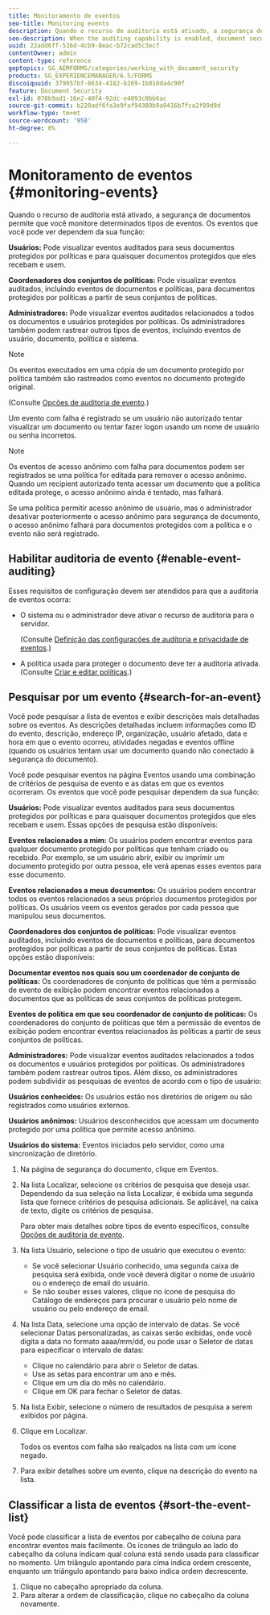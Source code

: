 ```yaml
---
title: Monitoramento de eventos
seo-title: Monitoring events
description: Quando o recurso de auditoria está ativado, a segurança de documentos permite que você monitore determinados tipos de eventos. Você pode pesquisar e classificar facilmente a lista de eventos usando a segurança do documento.
seo-description: When the auditing capability is enabled, document security enables you to monitor certain types of events. You can easily search and sort the events list using the document security.
uuid: 22add6ff-536d-4cb9-8eac-b72cad5c3ecf
contentOwner: admin
content-type: reference
geptopics: SG_AEMFORMS/categories/working_with_document_security
products: SG_EXPERIENCEMANAGER/6.5/FORMS
discoiquuid: 379957bf-0634-4182-b269-1b010da4c90f
feature: Document Security
exl-id: 078b9ad1-16e2-40f4-92dc-e4093c0bb6ac
source-git-commit: b220adf6fa3e9faf94389b9a9416b7fca2f89d9d
workflow-type: tm+mt
source-wordcount: '958'
ht-degree: 0%

---
```


# Monitoramento de eventos {#monitoring-events}

Quando o recurso de auditoria está ativado, a segurança de documentos permite que você monitore determinados tipos de eventos. Os eventos que você pode ver dependem da sua função:

**Usuários:** Pode visualizar eventos auditados para seus documentos protegidos por políticas e para quaisquer documentos protegidos que eles recebam e usem.

**Coordenadores dos conjuntos de políticas:** Pode visualizar eventos auditados, incluindo eventos de documentos e políticas, para documentos protegidos por políticas a partir de seus conjuntos de políticas.

**Administradores:** Pode visualizar eventos auditados relacionados a todos os documentos e usuários protegidos por políticas. Os administradores também podem rastrear outros tipos de eventos, incluindo eventos de usuário, documento, política e sistema.

>[!NOTE]
>
>Os eventos executados em uma cópia de um documento protegido por política também são rastreados como eventos no documento protegido original.

(Consulte [Opções de auditoria de evento](/help/forms/using/admin-help/configuring-client-server-options.md#event-auditing-options).)

Um evento com falha é registrado se um usuário não autorizado tentar visualizar um documento ou tentar fazer logon usando um nome de usuário ou senha incorretos.

>[!NOTE]
>
>Os eventos de acesso anônimo com falha para documentos podem ser registrados se uma política for editada para remover o acesso anônimo. Quando um recipient autorizado tenta acessar um documento que a política editada protege, o acesso anônimo ainda é tentado, mas falhará.

Se uma política permitir acesso anônimo de usuário, mas o administrador desativar posteriormente o acesso anônimo para segurança de documento, o acesso anônimo falhará para documentos protegidos com a política e o evento não será registrado.

## Habilitar auditoria de evento {#enable-event-auditing}

Esses requisitos de configuração devem ser atendidos para que a auditoria de eventos ocorra:

* O sistema ou o administrador deve ativar o recurso de auditoria para o servidor.

   (Consulte [Definição das configurações de auditoria e privacidade de eventos](/help/forms/using/admin-help/configuring-client-server-options.md#configuring-event-auditing-and-privacy-settings).)

* A política usada para proteger o documento deve ter a auditoria ativada. (Consulte [Criar e editar políticas](/help/forms/using/admin-help/creating-policies.md#creating-and-editing-policies).)

## Pesquisar por um evento {#search-for-an-event}

Você pode pesquisar a lista de eventos e exibir descrições mais detalhadas sobre os eventos. As descrições detalhadas incluem informações como ID do evento, descrição, endereço IP, organização, usuário afetado, data e hora em que o evento ocorreu, atividades negadas e eventos offline (quando os usuários tentam usar um documento quando não conectado à segurança do documento).

Você pode pesquisar eventos na página Eventos usando uma combinação de critérios de pesquisa de evento e as datas em que os eventos ocorreram. Os eventos que você pode pesquisar dependem da sua função:

**Usuários:** Pode visualizar eventos auditados para seus documentos protegidos por políticas e para quaisquer documentos protegidos que eles recebam e usem. Essas opções de pesquisa estão disponíveis:

**Eventos relacionados a mim:** Os usuários podem encontrar eventos para qualquer documento protegido por políticas que tenham criado ou recebido. Por exemplo, se um usuário abrir, exibir ou imprimir um documento protegido por outra pessoa, ele verá apenas esses eventos para esse documento.

**Eventos relacionados a meus documentos:** Os usuários podem encontrar todos os eventos relacionados a seus próprios documentos protegidos por políticas. Os usuários veem os eventos gerados por cada pessoa que manipulou seus documentos.

**Coordenadores dos conjuntos de políticas:** Pode visualizar eventos auditados, incluindo eventos de documentos e políticas, para documentos protegidos por políticas a partir de seus conjuntos de políticas. Estas opções estão disponíveis:

**Documentar eventos nos quais sou um coordenador de conjunto de políticas:** Os coordenadores de conjunto de políticas que têm a permissão de evento de exibição podem encontrar eventos relacionados a documentos que as políticas de seus conjuntos de políticas protegem.

**Eventos de política em que sou coordenador de conjunto de políticas:** Os coordenadores do conjunto de políticas que têm a permissão de eventos de exibição podem encontrar eventos relacionados às políticas a partir de seus conjuntos de políticas.

**Administradores:** Pode visualizar eventos auditados relacionados a todos os documentos e usuários protegidos por políticas. Os administradores também podem rastrear outros tipos. Além disso, os administradores podem subdividir as pesquisas de eventos de acordo com o tipo de usuário:

**Usuários conhecidos:** Os usuários estão nos diretórios de origem ou são registrados como usuários externos.

**Usuários anônimos:** Usuários desconhecidos que acessam um documento protegido por uma política que permite acesso anônimo.

**Usuários do sistema:** Eventos iniciados pelo servidor, como uma sincronização de diretório.

1. Na página de segurança do documento, clique em Eventos.
1. Na lista Localizar, selecione os critérios de pesquisa que deseja usar. Dependendo da sua seleção na lista Localizar, é exibida uma segunda lista que fornece critérios de pesquisa adicionais. Se aplicável, na caixa de texto, digite os critérios de pesquisa.

   Para obter mais detalhes sobre tipos de evento específicos, consulte [Opções de auditoria de evento](/help/forms/using/admin-help/configuring-client-server-options.md#event-auditing-options).

1. Na lista Usuário, selecione o tipo de usuário que executou o evento:

   * Se você selecionar Usuário conhecido, uma segunda caixa de pesquisa será exibida, onde você deverá digitar o nome de usuário ou o endereço de email do usuário.
   * Se não souber esses valores, clique no ícone de pesquisa do Catálogo de endereços para procurar o usuário pelo nome de usuário ou pelo endereço de email.

1. Na lista Data, selecione uma opção de intervalo de datas. Se você selecionar Datas personalizadas, as caixas serão exibidas, onde você digita a data no formato aaaa/mm/dd, ou pode usar o Seletor de datas para especificar o intervalo de datas:

   * Clique no calendário para abrir o Seletor de datas.
   * Use as setas para encontrar um ano e mês.
   * Clique em um dia do mês no calendário.
   * Clique em OK para fechar o Seletor de datas.

1. Na lista Exibir, selecione o número de resultados de pesquisa a serem exibidos por página.
1. Clique em Localizar.

   Todos os eventos com falha são realçados na lista com um ícone negado.

1. Para exibir detalhes sobre um evento, clique na descrição do evento na lista.

## Classificar a lista de eventos {#sort-the-event-list}

Você pode classificar a lista de eventos por cabeçalho de coluna para encontrar eventos mais facilmente. Os ícones de triângulo ao lado do cabeçalho da coluna indicam qual coluna está sendo usada para classificar no momento. Um triângulo apontando para cima indica ordem crescente, enquanto um triângulo apontando para baixo indica ordem decrescente.

1. Clique no cabeçalho apropriado da coluna.
1. Para alterar a ordem de classificação, clique no cabeçalho da coluna novamente.
